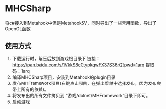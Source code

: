 # MHCSharp
将c#接入到Metahook中但是MetahookSV，同时导出了一些常用函数，导出了OpenGL函数
## 使用方式
1. 下载运行时，解压后放到游戏根目录下
链接：https://pan.baidu.com/s/1VkkS8cGtypkqwFX37S36rQ?pwd=1arq 
提取码：1arq 
2. 编译MHCSharp项目，安装到Metahook的plugin目录
3. 发布MHFramework项目(右键点击项目，在弹出菜单中选择发布，因为发布会带上所有的依赖)。
4. 将发布出的所有文件拷贝到 “游戏/dotnet/MHFramework”目录下即可。
5. 启动游戏
